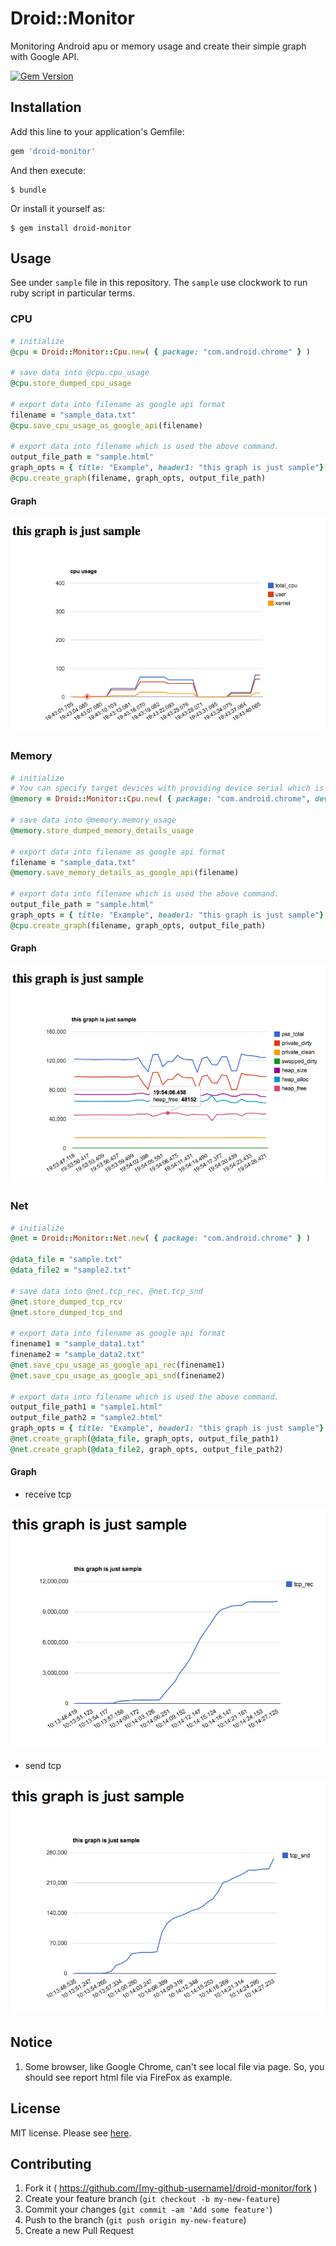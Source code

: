 # Droid::Monitor

Monitoring Android apu or memory usage and create their simple graph with Google API.

[![Gem Version](https://badge.fury.io/rb/droid-monitor.svg)](http://badge.fury.io/rb/droid-monitor)

## Installation

Add this line to your application's Gemfile:

```ruby
gem 'droid-monitor'
```

And then execute:

    $ bundle

Or install it yourself as:

    $ gem install droid-monitor

## Usage

See under `sample` file in this repository.
The `sample` use clockwork to run ruby script in particular terms.

### CPU

```ruby
# initialize
@cpu = Droid::Monitor::Cpu.new( { package: "com.android.chrome" } )

# save data into @cpu.cpu_usage
@cpu.store_dumped_cpu_usage

# export data into filename as google api format
filename = "sample_data.txt"
@cpu.save_cpu_usage_as_google_api(filename)

# export data into filename which is used the above command.
output_file_path = "sample.html"
graph_opts = { title: "Example", header1: "this graph is just sample"}
@cpu.create_graph(filename, graph_opts, output_file_path)

```

#### Graph

![](https://github.com/KazuCocoa/droid-monitor/blob/master/doc/images/Screen%20Shot%202015-05-23%20at%2019.46.08.png)

### Memory

```ruby
# initialize
# You can specify target devices with providing device serial which is provided via adb devices.
@memory = Droid::Monitor::Cpu.new( { package: "com.android.chrome", device_serial: "device_serials"} )

# save data into @memory.memory_usage
@memory.store_dumped_memory_details_usage

# export data into filename as google api format
filename = "sample_data.txt"
@memory.save_memory_details_as_google_api(filename)

# export data into filename which is used the above command.
output_file_path = "sample.html"
graph_opts = { title: "Example", header1: "this graph is just sample"}
@cpu.create_graph(filename, graph_opts, output_file_path)
```

#### Graph

![](https://github.com/KazuCocoa/droid-monitor/blob/master/doc/images/Screen%20Shot%202015-05-23%20at%2019.56.41.png)

### Net

```ruby
# initialize
@net = Droid::Monitor::Net.new( { package: "com.android.chrome" } )

@data_file = "sample.txt"
@data_file2 = "sample2.txt"

# save data into @net.tcp_rec, @net.tcp_snd
@net.store_dumped_tcp_rcv
@net.store_dumped_tcp_snd

# export data into filename as google api format
finename1 = "sample_data1.txt"
finename2 = "sample_data2.txt"
@net.save_cpu_usage_as_google_api_rec(finename1)
@net.save_cpu_usage_as_google_api_snd(finename2)

# export data into filename which is used the above command.
output_file_path1 = "sample1.html"
output_file_path2 = "sample2.html"
graph_opts = { title: "Example", header1: "this graph is just sample"}
@net.create_graph(@data_file, graph_opts, output_file_path1)
@net.create_graph(@data_file2, graph_opts, output_file_path2)
```

#### Graph

- receive tcp

![](https://github.com/KazuCocoa/droid-monitor/blob/master/doc/images/Screen%20Shot%202015-07-01%2010.18.57.png?raw=true)

- send tcp

![](https://github.com/KazuCocoa/droid-monitor/blob/master/doc/images/Screen%20Shot%202015-07-01%2010.19.11.png?raw=true)

## Notice

1. Some browser, like Google Chrome, can't see local file via page. So, you should see report html file via FireFox as example.


## License
MIT license.
Please see [here](https://github.com/KazuCocoa/droid-monitor/blob/master/LICENSE.txt).

## Contributing

1. Fork it ( https://github.com/[my-github-username]/droid-monitor/fork )
2. Create your feature branch (`git checkout -b my-new-feature`)
3. Commit your changes (`git commit -am 'Add some feature'`)
4. Push to the branch (`git push origin my-new-feature`)
5. Create a new Pull Request
